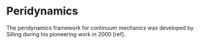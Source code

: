 # Peridynamics

The peridynamics framework for continuum mechanics was developed by Silling during his pioneering work in 2000 [ref].
